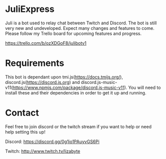 # JuliExpress

Juli is a bot used to relay chat between Twitch and Discord. The bot is still very new and undeveloped. Expect many changes and features to come. Please follow my Trello board for upcoming features and progress.

https://trello.com/b/ozXDGoF8/julibotv1

# Requirements
This bot is dependant upon tmi.js(https://docs.tmijs.org/), discord.js(https://discord.js.org) and discord.js-music-v11(https://www.npmjs.com/package/discord.js-music-v11). You will need to install these and their dependencies in order to get it up and running.

# Contact
Feel free to join discord or the twitch stream if you want to help or need help setting this up!

Discord: https://discord.gg/0g1io1PAuyvGS6Pi

Twitch: http://www.twitch.tv/lizabyte
